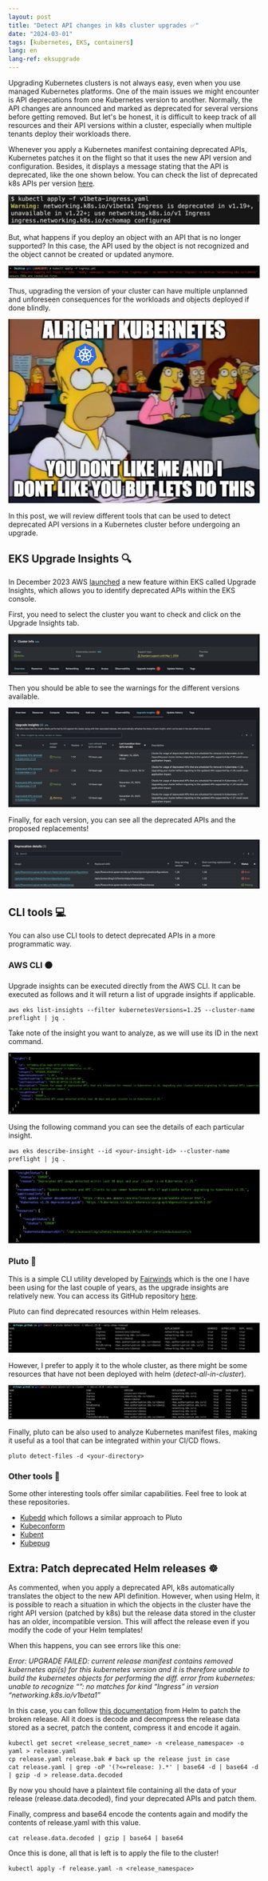 ```yaml
---
layout: post
title: "Detect API changes in k8s cluster upgrades ✅"
date: "2024-03-01"
tags: [kubernetes, EKS, containers]
lang: en
lang-ref: eksupgrade
--- 
```


Upgrading Kubernetes clusters is not always easy, even when you use managed Kubernetes platforms. One of the main issues we might encounter is API deprecations from one Kubernetes version to another. Normally, the API changes are announced and marked as deprecated for several versions before getting removed. But let's be honest, it is difficult to keep track of all resources and their API versions within a cluster, especially when multiple tenants deploy their workloads there.

Whenever you apply a Kubernetes manifest containing deprecated APIs, Kubernetes patches it on the flight so that it uses the new API version and configuration. Besides, it displays a message stating that the API is deprecated, like the one shown below. You can check the list of deprecated k8s APIs per version [here](https://kubernetes.io/docs/reference/using-api/deprecation-guide/).

![](/assets/img/deprecated.png)

But, what happens if you deploy an object with an API that is no longer supported? In this case, the API used by the object is not recognized and the object cannot be created or updated anymore.

![](/assets/img/failure.png)

Thus, upgrading the version of your cluster can have multiple unplanned and unforeseen consequences for the workloads and objects deployed if done blindly. 

![](/assets/img/k8s-fuckup.png)

In this post, we will review different tools that can be used to detect deprecated API versions in a Kubernetes cluster before undergoing an upgrade.


## EKS Upgrade Insights 🔍

In December 2023 AWS [launched](https://aws.amazon.com/about-aws/whats-new/2023/12/amazon-eks-upgrade-insights/) a new feature within EKS called Upgrade Insights, which allows you to identify deprecated APIs within the EKS console.

First, you need to select the cluster you want to check and click on the Upgrade Insights tab.

![](/assets/img/api1.png)

Then you should be able to see the warnings for the different versions available.

![](/assets/img/api2.png)

Finally, for each version, you can see all the deprecated APIs and the proposed replacements!

![](/assets/img/api3.png)

## CLI tools 💻

You can also use CLI tools to detect deprecated APIs in a more programmatic way.

### AWS CLI 🟠

Upgrade insights can be executed directly from the AWS CLI. It can be executed as follows and it will return a list of upgrade insights if applicable.

```
aws eks list-insights --filter kubernetesVersions=1.25 --cluster-name preflight | jq .
```
Take note of the insight you want to analyze, as we will use its ID in the next command.

![](/assets/img/insight.png)

Using the following command you can see the details of each particular insight.

```
aws eks describe-insight --id <your-insight-id> --cluster-name preflight | jq .
```

![](/assets/img/insight2.png)

### Pluto 🐶

This is a simple CLI utility developed by [Fairwinds](https://www.fairwinds.com/) which is the one I have been using for the last couple of years, as the upgrade insights are relatively new. You can access its GitHub repository [here](https://github.com/FairwindsOps/pluto).

Pluto can find deprecated resources within Helm releases.

![](/assets/img/pluto-1.png)

However, I prefer to apply it to the whole cluster, as there might be some resources that have not been deployed with helm (*detect-all-in-cluster*).

![](/assets/img/pluto-2.png)

Finally, pluto can be also used to analyze Kubernetes manifest files, making it useful as a tool that can be integrated within your CI/CD flows.

```
pluto detect-files -d <your-directory>
```

### Other tools 🧰

Some other interesting tools offer similar capabilities. Feel free to look at these repositories.

- [Kubedd](https://github.com/devtron-labs/silver-surfer?tab=readme-ov-file) which follows a similar approach to Pluto
- [Kubeconform](https://github.com/yannh/kubeconform)
- [Kubent](https://github.com/doitintl/kube-no-trouble)
- [Kubepug](https://github.com/kubepug/kubepug)

## Extra: Patch deprecated Helm releases ☸️

As commented, when you apply a deprecated API, k8s automatically translates the object to the new API definition. However, when using Helm, it is possible to reach a situation in which the objects in the cluster have the right API version (patched by k8s) but the release data stored in the cluster has an older, incompatible version. This will affect the release even if you modify the code of your Helm templates!

When this happens, you can see errors like this one:

*Error: UPGRADE FAILED: current release manifest contains removed kubernetes api(s) for this kubernetes version and it is therefore unable to build the kubernetes objects for performing the diff. error from kubernetes: unable to recognize “”: no matches for kind “Ingress” in version “networking.k8s.io/v1beta1”*

In this case, you can follow [this documentation](https://helm.sh/docs/topics/kubernetes_apis/#updating-api-versions-of-a-release-manifest) from Helm to patch the broken release. All it does is decode and decompress the release data stored as a secret, patch the content, compress it and encode it again.

```
kubectl get secret <release_secret_name> -n <release_namespace> -o yaml > release.yaml
cp release.yaml release.bak # back up the release just in case
cat release.yaml | grep -oP '(?<=release: ).*' | base64 -d | base64 -d | gzip -d > release.data.decoded
```

By now you should have a plaintext file containing all the data of your release (release.data.decoded), find your deprecated APIs and patch them.

Finally, compress and base64 encode the contents again and modify the contents of release.yaml with this value.

```
cat release.data.decoded | gzip | base64 | base64
```

Once this is done, all that is left is to apply the file to the cluster!

```
kubectl apply -f release.yaml -n <release_namespace>
```
